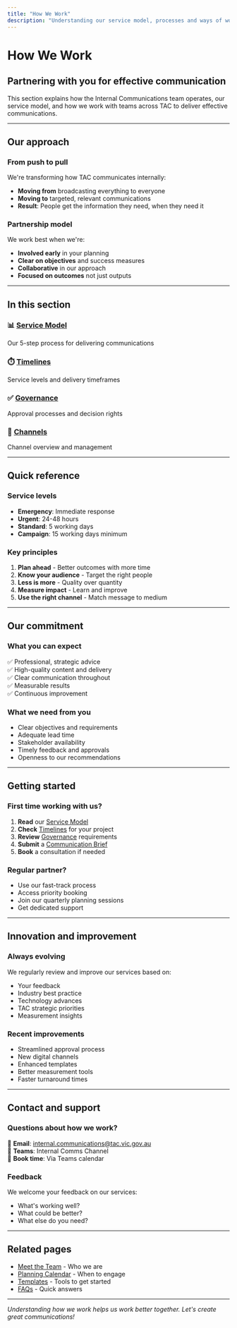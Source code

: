 ```yaml
---
title: "How We Work"
description: "Understanding our service model, processes and ways of working"
---
```


# How We Work

## Partnering with you for effective communication

This section explains how the Internal Communications team operates, our service model, and how we work with teams across TAC to deliver effective communications.

---

## Our approach

### From push to pull
We're transforming how TAC communicates internally:
- **Moving from** broadcasting everything to everyone  
- **Moving to** targeted, relevant communications
- **Result**: People get the information they need, when they need it

### Partnership model
We work best when we're:
- **Involved early** in your planning
- **Clear on objectives** and success measures
- **Collaborative** in our approach
- **Focused on outcomes** not just outputs

---

## In this section

### 📊 [Service Model](service-model.md)
Our 5-step process for delivering communications

### ⏱️ [Timelines](timelines.md)
Service levels and delivery timeframes

### ✅ [Governance](governance.md)
Approval processes and decision rights

### 📡 [Channels](channels.md)
Channel overview and management

---

## Quick reference

### Service levels
- **Emergency**: Immediate response
- **Urgent**: 24-48 hours
- **Standard**: 5 working days
- **Campaign**: 15 working days minimum

### Key principles
1. **Plan ahead** - Better outcomes with more time
2. **Know your audience** - Target the right people
3. **Less is more** - Quality over quantity
4. **Measure impact** - Learn and improve
5. **Use the right channel** - Match message to medium

---

## Our commitment

### What you can expect
✅ Professional, strategic advice  
✅ High-quality content and delivery  
✅ Clear communication throughout  
✅ Measurable results  
✅ Continuous improvement

### What we need from you
- Clear objectives and requirements
- Adequate lead time
- Stakeholder availability
- Timely feedback and approvals
- Openness to our recommendations

---

## Getting started

### First time working with us?
1. **Read** our [Service Model](service-model.md)
2. **Check** [Timelines](timelines.md) for your project
3. **Review** [Governance](governance.md) requirements
4. **Submit** a [Communication Brief](../templates/communication-brief.md)
5. **Book** a consultation if needed

### Regular partner?
- Use our fast-track process
- Access priority booking
- Join our quarterly planning sessions
- Get dedicated support

---

## Innovation and improvement

### Always evolving
We regularly review and improve our services based on:
- Your feedback
- Industry best practice
- Technology advances
- TAC strategic priorities
- Measurement insights

### Recent improvements
- Streamlined approval process
- New digital channels
- Enhanced templates
- Better measurement tools
- Faster turnaround times

---

## Contact and support

### Questions about how we work?
📧 **Email**: internal.communications@tac.vic.gov.au  
💬 **Teams**: Internal Comms Channel  
📅 **Book time**: Via Teams calendar

### Feedback
We welcome your feedback on our services:
- What's working well?
- What could be better?
- What else do you need?

---

## Related pages

- [Meet the Team](../meet-the-team/README.md) - Who we are
- [Planning Calendar](../planning-calendar/README.md) - When to engage
- [Templates](../templates/README.md) - Tools to get started
- [FAQs](../faqs/README.md) - Quick answers

---

*Understanding how we work helps us work better together. Let's create great communications!*